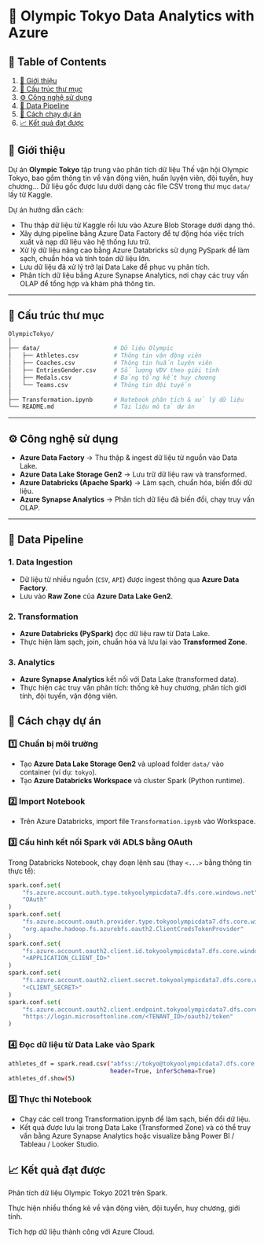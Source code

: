 # 🏅 Olympic Tokyo Data Analytics with Azure

## 📑 Table of Contents

1. [📖 Giới thiệu](#-giới-thiệu)
2. [📂 Cấu trúc thư mục](#-cấu-trúc-thư-mục)
3. [⚙️ Công nghệ sử dụng](#️-công-nghệ-sử-dụng)
4. [🔄 Data Pipeline](#-data-pipeline)
5. [🚀 Cách chạy dự án](#-cách-chạy-dự-án)
6. [📈 Kết quả đạt được](#-kết-quả-đạt-được)

## 📖 Giới thiệu

Dự án **Olympic Tokyo** tập trung vào phân tích dữ liệu Thế vận hội Olympic Tokyo, bao gồm thông tin về vận động viên, huấn luyện viên, đội tuyển, huy chương... Dữ liệu gốc được lưu dưới dạng các file CSV trong thư mục `data/` lấy từ Kaggle.

Dự án hướng dẫn cách:
- Thu thập dữ liệu từ Kaggle rồi lưu vào Azure Blob Storage dưới dạng thô.
- Xây dựng pipeline bằng Azure Data Factory để tự động hóa việc trích xuất và nạp dữ liệu vào hệ thống lưu trữ.
- Xử lý dữ liệu nâng cao bằng Azure Databricks sử dụng PySpark để làm sạch, chuẩn hóa và tính toán dữ liệu lớn.
- Lưu dữ liệu đã xử lý trở lại Data Lake để phục vụ phân tích.
- Phân tích dữ liệu bằng Azure Synapse Analytics, nơi chạy các truy vấn OLAP để tổng hợp và khám phá thông tin.


---

## 📂 Cấu trúc thư mục
``` bash
OlympicTokyo/
│
├── data/                     # Dữ liệu Olympic
│   ├── Athletes.csv          # Thông tin vận động viên
│   ├── Coaches.csv           # Thông tin huấn luyện viên
│   ├── EntriesGender.csv     # Số lượng VĐV theo giới tính
│   ├── Medals.csv            # Bảng tổng kết huy chương
│   └── Teams.csv             # Thông tin đội tuyển
│
├── Transformation.ipynb      # Notebook phân tích & xử lý dữ liệu
└── README.md                 # Tài liệu mô tả dự án


```


---

## ⚙️ Công nghệ sử dụng  
- **Azure Data Factory** → Thu thập & ingest dữ liệu từ nguồn vào Data Lake.  
- **Azure Data Lake Storage Gen2** → Lưu trữ dữ liệu raw và transformed.  
- **Azure Databricks (Apache Spark)** → Làm sạch, chuẩn hóa, biến đổi dữ liệu.
- **Azure Synapse Analytics** → Phân tích dữ liệu đã biến đổi, chạy truy vấn OLAP.  

---

## 🔄 Data Pipeline  

### 1. Data Ingestion  
- Dữ liệu từ nhiều nguồn (`CSV`, `API`) được ingest thông qua **Azure Data Factory**.  
- Lưu vào **Raw Zone** của **Azure Data Lake Gen2**.  

### 2. Transformation  
- **Azure Databricks (PySpark)** đọc dữ liệu raw từ Data Lake.  
- Thực hiện làm sạch, join, chuẩn hóa và lưu lại vào **Transformed Zone**.  

### 3. Analytics  
- **Azure Synapse Analytics** kết nối với Data Lake (transformed data).  
- Thực hiện các truy vấn phân tích: thống kê huy chương, phân tích giới tính, đội tuyển, vận động viên.  


## 🚀 Cách chạy dự án  

### 1️⃣ Chuẩn bị môi trường  
- Tạo **Azure Data Lake Storage Gen2** và upload folder `data/` vào container (ví dụ: `tokyo`).  
- Tạo **Azure Databricks Workspace** và cluster Spark (Python runtime).  

### 2️⃣ Import Notebook  
- Trên Azure Databricks, import file `Transformation.ipynb` vào Workspace.  

### 3️⃣ Cấu hình kết nối Spark với ADLS bằng OAuth  
Trong Databricks Notebook, chạy đoạn lệnh sau (thay `<...>` bằng thông tin thực tế):  

```python
spark.conf.set(
    "fs.azure.account.auth.type.tokyoolympicdata7.dfs.core.windows.net",
    "OAuth"
)
spark.conf.set(
    "fs.azure.account.oauth.provider.type.tokyoolympicdata7.dfs.core.windows.net",
    "org.apache.hadoop.fs.azurebfs.oauth2.ClientCredsTokenProvider"
)
spark.conf.set(
    "fs.azure.account.oauth2.client.id.tokyoolympicdata7.dfs.core.windows.net",
    "<APPLICATION_CLIENT_ID>"
)
spark.conf.set(
    "fs.azure.account.oauth2.client.secret.tokyoolympicdata7.dfs.core.windows.net",
    "<CLIENT_SECRET>"
)
spark.conf.set(
    "fs.azure.account.oauth2.client.endpoint.tokyoolympicdata7.dfs.core.windows.net",
    "https://login.microsoftonline.com/<TENANT_ID>/oauth2/token"
)
```
### 4️⃣ Đọc dữ liệu từ Data Lake vào Spark
```bash
athletes_df = spark.read.csv("abfss://tokyo@tokyoolympicdata7.dfs.core.windows.net/Athletes.csv",
                             header=True, inferSchema=True)
athletes_df.show(5)
```
### 5️⃣ Thực thi Notebook
- Chạy các cell trong Transformation.ipynb để làm sạch, biến đổi dữ liệu.  
- Kết quả được lưu lại trong Data Lake (Transformed Zone) và có thể truy vấn bằng Azure Synapse Analytics hoặc visualize bằng Power BI / Tableau / Looker Studio. 


## 📈 Kết quả đạt được
Phân tích dữ liệu Olympic Tokyo 2021 trên Spark.

Thực hiện nhiều thống kê về vận động viên, đội tuyển, huy chương, giới tính.

Tích hợp dữ liệu thành công với Azure Cloud.

